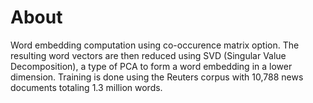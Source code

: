 # About
Word embedding computation using co-occurence matrix option. The resulting word vectors are then reduced using
SVD (Singular Value Decomposition), a type of PCA to form a word embedding in a lower dimension.
Training is done using the Reuters corpus with 10,788 news documents totaling 1.3 million words.
